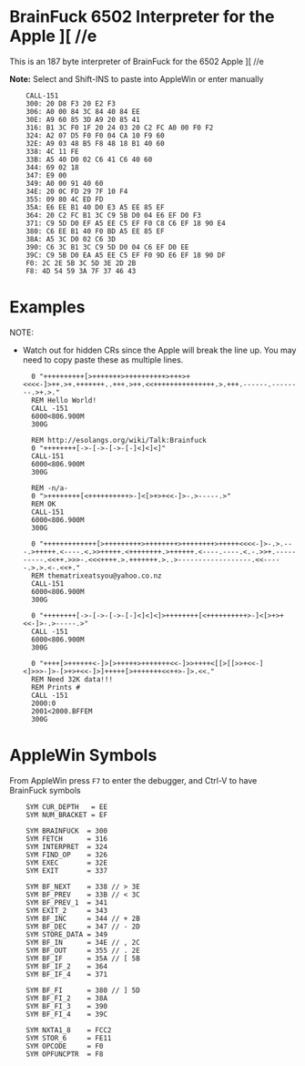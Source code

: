 # BrainFuck 6502 Interpreter for the Apple ][ //e

This is an 187 byte interpreter of BrainFuck for the 6502 Apple ]\[ //e

**Note:** Select and Shift-INS to paste into AppleWin or enter manually

        CALL-151
        300: 20 D8 F3 20 E2 F3
        306: A0 00 84 3C 84 40 84 EE
        30E: A9 60 85 3D A9 20 85 41
        316: B1 3C F0 1F 20 24 03 20 C2 FC A0 00 F0 F2
        324: A2 07 D5 F0 F0 04 CA 10 F9 60
        32E: A9 03 48 B5 F8 48 18 B1 40 60
        338: 4C 11 FE
        33B: A5 40 D0 02 C6 41 C6 40 60
        344: 69 02 18
        347: E9 00
        349: A0 00 91 40 60
        34E: 20 0C FD 29 7F 10 F4
        355: 09 80 4C ED FD
        35A: E6 EE B1 40 D0 E3 A5 EE 85 EF
        364: 20 C2 FC B1 3C C9 5B D0 04 E6 EF D0 F3
        371: C9 5D D0 EF A5 EE C5 EF F0 C8 C6 EF 18 90 E4
        380: C6 EE B1 40 F0 BD A5 EE 85 EF
        38A: A5 3C D0 02 C6 3D
        390: C6 3C B1 3C C9 5D D0 04 C6 EF D0 EE
        39C: C9 5B D0 EA A5 EE C5 EF F0 9D E6 EF 18 90 DF
        F0: 2C 2E 5B 3C 5D 3E 2D 2B
        F8: 4D 54 59 3A 7F 37 46 43

# Examples

NOTE:

* Watch out for hidden CRs since the Apple will break the line up.  You may need to copy paste these as multiple lines.

        0 "++++++++++[>+++++++>++++++++++>+++>+<<<<-]>++.>+.+++++++..+++.>++.<<+++++++++++++++.>.+++.------.--------.>+.>."
        REM Hello World!
        CALL -151
        6000<806.900M
        300G

        REM http://esolangs.org/wiki/Talk:Brainfuck
        0 "++++++++[->-[->-[->-[-]<]<]<]"
        CALL-151
        6000<806.900M
        300G

        REM -n/a-
        0 ">++++++++[<++++++++++>-]<[>+>+<<-]>-.>-----.>"
        REM OK
        CALL-151
        6000<806.900M
        300G

        0 "+++++++++++++[>+++++++++>++++++++>++++++++>+++++<<<<-]>-.>.---.>+++++.<----.<.>>+++++.<++++++++.>++++++.<----.----.<.-.>>+.----------.<<++.>>>-.<<<++++.>.+++++++.>..>------------------.<<-----.>.>.<-.<<+."
        REM thematrixeatsyou@yahoo.co.nz
        CALL-151
        6000<806.900M
        300G

        0 "++++++++[->-[->-[->-[-]<]<]<]>++++++++[<++++++++++>-]<[>+>+<<-]>-.>-----.>"
        CALL -151
        6000<806.900M
        300G

        0 "++++[>++++++<-]>[>+++++>+++++++<<-]>>++++<[[>[[>>+<<-]<]>>>-]>-[>+>+<<-]>]+++++[>+++++++<<++>-]>.<<."
        REM Need 32K data!!!
        REM Prints #
        CALL -151
        2000:0
        2001<2000.BFFEM
        300G

# AppleWin Symbols

From AppleWin press `F7` to enter the debugger, and Ctrl-V to have BrainFuck symbols

        SYM CUR_DEPTH   = EE
        SYM NUM_BRACKET = EF

        SYM BRAINFUCK  = 300
        SYM FETCH      = 316
        SYM INTERPRET  = 324
        SYM FIND_OP    = 326
        SYM EXEC       = 32E
        SYM EXIT       = 337

        SYM BF_NEXT    = 338 // > 3E
        SYM BF_PREV    = 33B // < 3C
        SYM BF_PREV_1  = 341
        SYM EXIT_2     = 343
        SYM BF_INC     = 344 // + 2B
        SYM BF_DEC     = 347 // - 2D
        SYM STORE_DATA = 349
        SYM BF_IN      = 34E // , 2C
        SYM BF_OUT     = 355 // . 2E
        SYM BF_IF      = 35A // [ 5B
        SYM BF_IF_2    = 364
        SYM BF_IF_4    = 371

        SYM BF_FI      = 380 // ] 5D
        SYM BF_FI_2    = 38A
        SYM BF_FI_3    = 390
        SYM BF_FI_4    = 39C

        SYM NXTA1_8    = FCC2
        SYM STOR_6     = FE11
        SYM OPCODE     = F0
        SYM OPFUNCPTR  = F8


